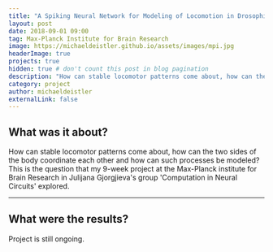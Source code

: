```yaml
---
title: "A Spiking Neural Network for Modeling of Locomotion in Drosophila Melanogaster"
layout: post
date: 2018-09-01 09:00
tag: Max-Planck Institute for Brain Research
image: https://michaeldeistler.github.io/assets/images/mpi.jpg
headerImage: true
projects: true
hidden: true # don't count this post in blog pagination
description: "How can stable locomotor patterns come about, how can the two sides of the body coordinate each other and how can such processes be modeled? This is the question that my 9-week project at the Max-Planck institute for Brain Research in Julijana Gjorgjieva's group 'Computation in Neural Circuits' explored."
category: project
author: michaeldeistler
externalLink: false
---
```


## What was it about?
How can stable locomotor patterns come about, how can the two sides of the body coordinate each other and how can such processes be modeled? This is the question that my 9-week project at the Max-Planck institute for Brain Research in Julijana Gjorgjieva's group 'Computation in Neural Circuits' explored.

---

## What were the results?
Project is still ongoing. 

